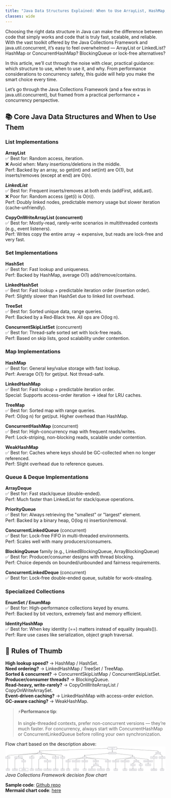 ```yaml
---
title: "Java Data Structures Explained: When to Use ArrayList, HashMap, and More"
classes: wide
---
```



Choosing the right data structure in Java can make the difference between code that simply works and code that is truly fast, scalable, and reliable. With the vast toolkit offered by the Java Collections Framework and java.util.concurrent, it’s easy to feel overwhelmed — ArrayList or LinkedList? HashMap or ConcurrentHashMap? BlockingQueue or lock-free alternatives?  

In this article, we’ll cut through the noise with clear, practical guidance: which structure to use, when to use it, and why. From performance considerations to concurrency safety, this guide will help you make the smart choice every time.  

Let’s go through the Java Collections Framework (and a few extras in java.util.concurrent), but framed from a practical performance + concurrency perspective.  

## 📚 **Core Java Data Structures and When to Use Them**  
### List Implementations  
**ArrayList**  
✅ Best for: Random access, iteration.  
❌ Avoid when: Many insertions/deletions in the middle.  
Perf: Backed by an array, so get(int) and set(int) are O(1), but inserts/removes (except at end) are O(n).  

***LinkedList***  
✅ Best for: Frequent inserts/removes at both ends (addFirst, addLast).  
❌ Poor for: Random access (get(i) is O(n)).  
Perf: Doubly linked nodes, predictable memory usage but slower iteration (cache-unfriendly).

**CopyOnWriteArrayList (concurrent)**  
✅ Best for: Mostly-read, rarely-write scenarios in multithreaded contexts (e.g., event listeners).  
Perf: Writes copy the entire array → expensive, but reads are lock-free and very fast.

### Set Implementations  
**HashSet**  
✅ Best for: Fast lookup and uniqueness.  
Perf: Backed by HashMap, average O(1) add/remove/contains.

**LinkedHashSet**  
✅ Best for: Fast lookup + predictable iteration order (insertion order).  
Perf: Slightly slower than HashSet due to linked list overhead.  

**TreeSet**  
✅ Best for: Sorted unique data, range queries.  
Perf: Backed by a Red-Black tree. All ops are O(log n).

**ConcurrentSkipListSet** (concurrent)  
✅ Best for: Thread-safe sorted set with lock-free reads.  
Perf: Based on skip lists, good scalability under contention.

### Map Implementations  
**HashMap**  
✅ Best for: General key/value storage with fast lookup.  
Perf: Average O(1) for get/put. Not thread-safe.

**LinkedHashMap**  
✅ Best for: Fast lookup + predictable iteration order.  
Special: Supports access-order iteration → ideal for LRU caches.

**TreeMap**  
✅ Best for: Sorted map with range queries.  
Perf: O(log n) for get/put. Higher overhead than HashMap.

**ConcurrentHashMap** (concurrent)  
✅ Best for: High-concurrency map with frequent reads/writes.  
Perf: Lock-striping, non-blocking reads, scalable under contention.

**WeakHashMap**  
✅ Best for: Caches where keys should be GC-collected when no longer referenced.  
Perf: Slight overhead due to reference queues.

### Queue & Deque Implementations  
**ArrayDeque**  
✅ Best for: Fast stack/queue (double-ended).  
Perf: Much faster than LinkedList for stack/queue operations.

**PriorityQueue**  
✅ Best for: Always retrieving the "smallest" or "largest" element.  
Perf: Backed by a binary heap, O(log n) insertion/removal.

**ConcurrentLinkedQueue** (concurrent)  
✅ Best for: Lock-free FIFO in multi-threaded environments.  
Perf: Scales well with many producers/consumers.

**BlockingQueue** family (e.g., LinkedBlockingQueue, ArrayBlockingQueue)  
✅ Best for: Producer/consumer designs with thread blocking.  
Perf: Choice depends on bounded/unbounded and fairness requirements.

**ConcurrentLinkedDeque** (concurrent)  
✅ Best for: Lock-free double-ended queue, suitable for work-stealing.

### Specialized Collections  
**EnumSet / EnumMap**  
✅ Best for: High-performance collections keyed by enums.  
Perf: Backed by bit vectors, extremely fast and memory efficient.

**IdentityHashMap**  
✅ Best for: When key identity (==) matters instead of equality (equals()).  
Perf: Rare use cases like serialization, object graph traversal.

## 🚀 **Rules of Thumb**  
**High lookup speed?** → HashMap / HashSet.  
**Need ordering?** → LinkedHashMap / TreeSet / TreeMap.  
**Sorted & concurrent?** → ConcurrentSkipListMap / ConcurrentSkipListSet.  
**Producer/consumer threads?** → BlockingQueue.  
**Read-heavy, write-rarely?** → CopyOnWriteArrayList / CopyOnWriteArraySet.  
**Event-driven caching?** → LinkedHashMap with access-order eviction.  
**GC-aware caching?** → WeakHashMap.

>⚡**Performance tip**:  
>
> In single-threaded contexts, prefer non-concurrent versions — they’re much faster. For concurrency, always start with ConcurrentHashMap or ConcurrentLinkedQueue before rolling your own synchronization.  

Flow chart based on the description above: 
![Java Collections Framework decision flow chart](../../assets/articles/05-09-2025-java-collections-mermaid-chart.png)
*Java Collections Framework decision flow chart*  

**Sample code**: [Github repo](#)  
**Mermaid chart code**: [here](./05-09-2025-java-collections-mermaid-chart.md)  
